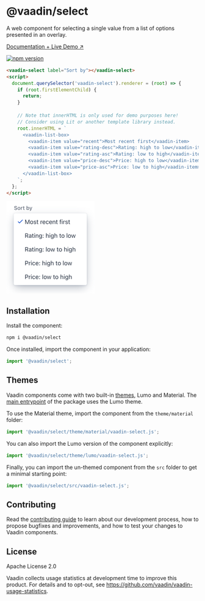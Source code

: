 # @vaadin/select

A web component for selecting a single value from a list of options presented in an overlay.

[Documentation + Live Demo ↗](https://vaadin.com/docs/latest/components/select)

[![npm version](https://badgen.net/npm/v/@vaadin/select)](https://www.npmjs.com/package/@vaadin/select)

```html
<vaadin-select label="Sort by"></vaadin-select>
<script>
  document.querySelector('vaadin-select').renderer = (root) => {
    if (root.firstElementChild) {
      return;
    }

    // Note that innerHTML is only used for demo purposes here!
    // Consider using Lit or another template library instead.
    root.innerHTML = `
      <vaadin-list-box>
        <vaadin-item value="recent">Most recent first</vaadin-item>
        <vaadin-item value="rating-desc">Rating: high to low</vaadin-item>
        <vaadin-item value="rating-asc">Rating: low to high</vaadin-item>
        <vaadin-item value="price-desc">Price: high to low</vaadin-item>
        <vaadin-item value="price-asc">Price: low to high</vaadin-item>
      </vaadin-list-box>
    `;
  };
</script>
```

[<img src="https://raw.githubusercontent.com/vaadin/web-components/main/packages/select/screenshot.png" width="231" alt="Screenshot of vaadin-select">](https://vaadin.com/docs/latest/components/select)

## Installation

Install the component:

```sh
npm i @vaadin/select
```

Once installed, import the component in your application:

```js
import '@vaadin/select';
```

## Themes

Vaadin components come with two built-in [themes](https://vaadin.com/docs/latest/styling), Lumo and Material.
The [main entrypoint](https://github.com/vaadin/web-components/blob/main/packages/select/vaadin-select.js) of the package uses the Lumo theme.

To use the Material theme, import the component from the `theme/material` folder:

```js
import '@vaadin/select/theme/material/vaadin-select.js';
```

You can also import the Lumo version of the component explicitly:

```js
import '@vaadin/select/theme/lumo/vaadin-select.js';
```

Finally, you can import the un-themed component from the `src` folder to get a minimal starting point:

```js
import '@vaadin/select/src/vaadin-select.js';
```

## Contributing

Read the [contributing guide](https://vaadin.com/docs/latest/contributing) to learn about our development process, how to propose bugfixes and improvements, and how to test your changes to Vaadin components.

## License

Apache License 2.0

Vaadin collects usage statistics at development time to improve this product.
For details and to opt-out, see https://github.com/vaadin/vaadin-usage-statistics.
